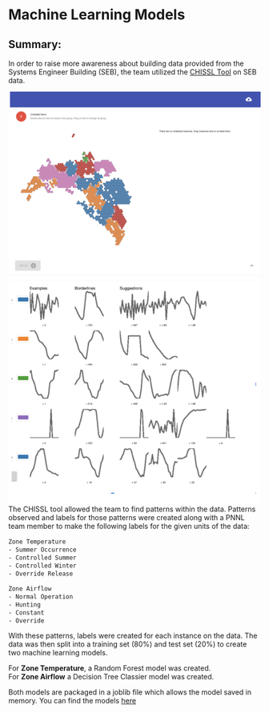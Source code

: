 # Machine Learning Models

## Summary:  
In order to raise more awareness about building data provided from the Systems Engineer Building (SEB), the team utilized the [CHISSL Tool](https://github.com/pnnl/chissl) on SEB data. 

![](images/chissl-groups.png)
![](images/chissl-graphs.png)
The CHISSL tool allowed the team to find patterns within the data. Patterns observed and labels for those patterns were created along with a PNNL team member to make the following labels for the given units of the data:

```
Zone Temperature 
- Summer Occurrence
- Controlled Summer
- Controlled Winter
- Override Release
```
```
Zone Airflow
- Normal Operation
- Hunting
- Constant
- Override
```
With these patterns, labels were created for each instance on the data. The data was then split into a training set (80%) and test set (20%) to create two machine learning models.  

For **Zone Temperature**, a Random Forest model was created.  
For **Zone Airflow** a Decision Tree Classier model was created.  

Both models are packaged in a joblib file which allows the model saved in memory. You can find the models [here](https://github.com/PNNL-Project/ml-models/tree/master/models)
